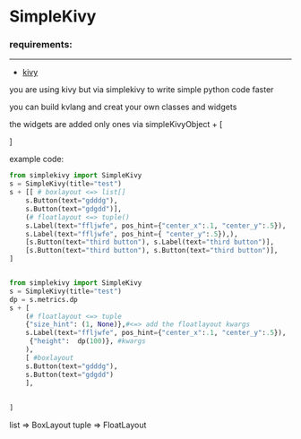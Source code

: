 # SimpleKivy

### requirements:
-------
* [kivy]("https://github.com/kivy/kivy") 


you are using kivy but via simplekivy to write simple python code faster

you can build kvlang and creat your own classes and widgets

the widgets are added only ones via simpleKivyObject + [

]

example code:
```python
from simplekivy import SimpleKivy
s = SimpleKivy(title="test")
s + [[ # boxlayout <=> list[]
    s.Button(text="gdddg"),
    s.Button(text="gdgdd")],
    (# floatlayout <=> tuple()
    s.Label(text="ffljwfe", pos_hint={"center_x":.1, "center_y":.5}),
    s.Label(text="ffljwfe", pos_hint={ "center_y":.5}),),
    [s.Button(text="third button"), s.Label(text="third button")],
    [s.Button(text="third button"), s.Button(text="third button")],
]

```

```python

from simplekivy import SimpleKivy
s = SimpleKivy(title="test")
dp = s.metrics.dp
s + [
    (# floatlayout <=> tuple
    {"size_hint": (1, None)},#<=> add the floatlayout kwargs
    s.Label(text="ffljwfe", pos_hint={"center_x":.1, "center_y":.5}),
     {"height":  dp(100)}, #kwargs
    ),
    [ #boxlayout
    s.Button(text="gdddg"),
    s.Button(text="gdgdd")
    ],
    
 
]

```


list => BoxLayout
tuple => FloatLayout